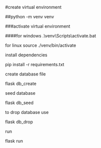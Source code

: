 #create virtual environment

##python -m venv venv


###activate virtual environment

####for windows
.\venv\Scripts\activate.bat

for linux
source ./venv/bin/activate


install dependencies

pip install -r requirements.txt


create database file

flask db_create


seed database

flask db_seed


to drop database use 

flask db_drop


run

flask run